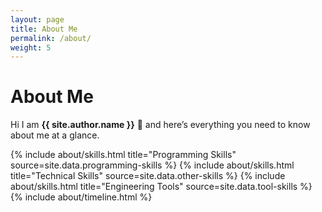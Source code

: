 ```yaml
---
layout: page
title: About Me
permalink: /about/
weight: 5
---
```


# **About Me**

Hi I am **{{ site.author.name }}** :robot: and here’s everything you need to know about me at a glance.<br>

<div class="row">
{% include about/skills.html title="Programming Skills" source=site.data.programming-skills %}
{% include about/skills.html title="Technical Skills" source=site.data.other-skills %}
{% include about/skills.html title="Engineering Tools" source=site.data.tool-skills %}
</div>

<div class="row">
{% include about/timeline.html %}
</div>